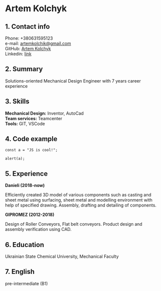 # Artem Kolchyk


## 1. Contact info
Phone: +380631595123  
e-mail: artemkolchik@gmail.com  
GitHub: [Artem Kolchyk](https://github.com/ArtemKolchyk)  
Linkedin: [link](https://www.linkedin.com/in/artemkolchyk/)  

## 2. Summary

Solutions-oriented Mechanical Design Engineer with 7 years career experience

## 3. Skills

**Mechanical Design:** Inventor, AutoCad  
**Team services:** Teamcenter  
**Tools:** GIT, VSCode  


## 4. Code example

```
const a = "JS is cool!";

alert(a);

```

## 5. Experience 

**Danieli (2018-now)**

Efficiently created 3D model of various components such as casting and sheet 
metal using surfacing, sheet metal and modelling environment with help of 
specified drawing. Assembly, drafting and detailing of components.

**GIPROMEZ  (2012-2018)**

Design of Roller Conveyors, Flat belt conveyors. 
Product design and assembly verification using CAD.

## 6. Education

Ukrainian State Chemical University, Mechanical Faculty

## 7. English

pre-intermediate (B1) 